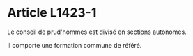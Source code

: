 # Article L1423-1

Le conseil de prud'hommes est divisé en sections autonomes.

Il comporte une formation commune de référé.